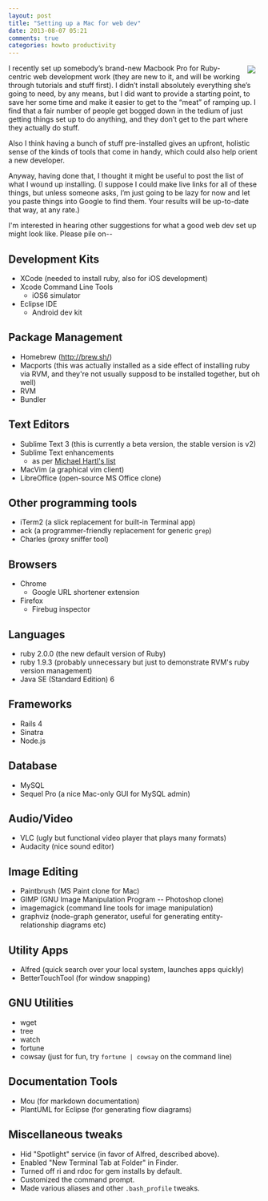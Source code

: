 ```yaml
---
layout: post
title: "Setting up a Mac for web dev"
date: 2013-08-07 05:21
comments: true
categories: howto productivity
---
```


<img src="http://i.imgur.com/sVXZv5w.jpg?2" style="float:right;margin:3px 10px">

I recently set up somebody’s brand-new Macbook Pro for Ruby-centric web development work (they are new to it, and will be working through tutorials and stuff first).
I didn’t install absolutely everything she’s going to need, by any means, but I did want to provide a starting point, to save her some time and make it easier to get to the “meat” of ramping up. I find that a fair number of people get bogged down in the tedium of just getting things set up to do anything, and they don’t get to the part where they actually do stuff.

Also I think having a bunch of stuff pre-installed gives an upfront, holistic sense of the kinds of tools that come in handy, which could also help orient a new developer.

Anyway, having done that, I thought it might be useful to post the list of what I wound up installing. (I suppose I could make live links for all of these things, but unless someone asks, I’m just going to be lazy for now and let you paste things into Google to find them. Your results will be up-to-date that way, at any rate.)

I'm interested in hearing other suggestions for what a good web dev set up might look like. Please pile on--

## Development Kits

*   XCode (needed to install ruby, also for iOS development)
*   Xcode Command Line Tools 
    *   iOS6 simulator
*   Eclipse IDE 
    *   Android dev kit

## Package Management

*   Homebrew (http://brew.sh/)
*   Macports (this was actually installed as a side effect of installing ruby via RVM, and they're not usually supposd to be installed together, but oh well)
*   RVM
*   Bundler

## Text Editors

*   Sublime Text 3 (this is currently a beta version, the stable version is v2)
*   Sublime Text enhancements 
    *   as per [Michael Hartl's list][1]
*   MacVim (a graphical vim client)
*   LibreOffice (open-source MS Office clone)

## Other programming tools

*   iTerm2 (a slick replacement for built-in Terminal app)
*   ack (a programmer-friendly replacement for generic `grep`)
*   Charles (proxy sniffer tool)

## Browsers

*   Chrome 
    *   Google URL shortener extension
*   Firefox 
    *   Firebug inspector

## Languages

*   ruby 2.0.0 (the new default version of Ruby)
*   ruby 1.9.3 (probably unnecessary but just to demonstrate RVM's ruby version management)
*   Java SE (Standard Edition) 6

## Frameworks

*   Rails 4
*   Sinatra
*   Node.js

## Database

*   MySQL
*   Sequel Pro (a nice Mac-only GUI for MySQL admin)

## Audio/Video

*   VLC (ugly but functional video player that plays many formats)
*   Audacity (nice sound editor)

## Image Editing

*   Paintbrush (MS Paint clone for Mac)
*   GIMP (GNU Image Manipulation Program -- Photoshop clone)
*   imagemagick (command line tools for image manipulation)
*   graphviz (node-graph generator, useful for generating entity-relationship diagrams etc)

## Utility Apps

*   Alfred (quick search over your local system, launches apps quickly)
*   BetterTouchTool (for window snapping)

## GNU Utilities

*   wget
*   tree
*   watch
*   fortune
*   cowsay (just for fun, try `fortune | cowsay` on the command line)

## Documentation Tools

*   Mou (for markdown documentation)
*   PlantUML for Eclipse (for generating flow diagrams)

## Miscellaneous tweaks

*   Hid "Spotlight" service (in favor of Alfred, described above).
*   Enabled "New Terminal Tab at Folder" in Finder.
*   Turned off ri and rdoc for gem installs by default.
*   Customized the command prompt.
*   Made various aliases and other `.bash_profile` tweaks.

 [1]: https://github.com/mhartl/rails_tutorial_sublime_text